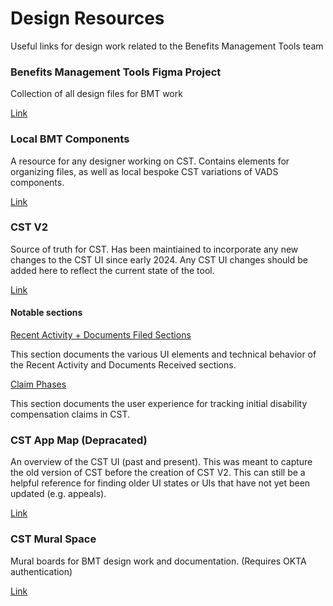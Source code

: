 # Design Resources
Useful links for design work related to the Benefits Management Tools team

### Benefits Management Tools Figma Project

Collection of all design files for BMT work

[Link](https://www.figma.com/files/project/175598391/Benefits-Management-Tools?fuid=1046561086805876994)

### Local BMT Components 

A resource for any designer working on CST. Contains elements for organizing files, as well as local bespoke CST variations of VADS components.

[Link](https://www.figma.com/file/lbRZz68qGRGTdUigcoJq3a/Local-BMT-Components?type=design&node-id=24-7&mode=design&t=ukDdQoSFmlnRaKLn-11)

### CST V2

Source of truth for CST. Has been maintiained to incorporate any new changes to the CST UI since early 2024. Any CST UI changes should be added here to reflect the current state of the tool.

[Link](https://www.figma.com/design/F8U4wddaFouUPVd4mGBMDI/CST-V2?node-id=0-809&p=f&t=OzFhEGGRFnBC4dvh-0)

#### Notable sections

[Recent Activity + Documents Filed Sections](https://www.figma.com/design/F8U4wddaFouUPVd4mGBMDI/CST-V2?node-id=966-7066) 

This section documents the various UI elements and technical behavior of the Recent Activity and Documents Received sections.

[Claim Phases](https://www.figma.com/design/F8U4wddaFouUPVd4mGBMDI/CST-V2?node-id=966-7066) 

This section documents the user experience for tracking initial disability compensation claims in CST.

### CST App Map (Depracated)

An overview of the CST UI (past and present). This was meant to capture the old version of CST before the creation of CST V2. This can still be a helpful reference for finding older UI states or UIs that have not yet been updated (e.g. appeals). 

[Link](https://www.figma.com/file/y27KDDtZLBDSVZmAjXdbJn/CST-App-Map?type=design&node-id=221-154&mode=design&t=s1fVDfk3xgl0BFe6-0)

### CST Mural Space 

Mural boards for BMT design work and documentation. (Requires OKTA authentication)


[Link](https://app.mural.co/t/departmentofveteransaffairs9999/r/1613770853903?folderUuid=9e1456d1-4532-434c-b053-f7694afc5795)
